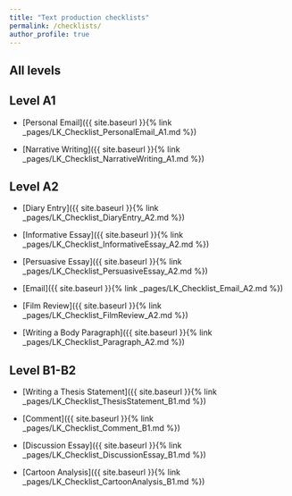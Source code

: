 ```yaml
---
title: "Text production checklists"
permalink: /checklists/
author_profile: true
---
```


## All levels

## Level A1

- [Personal Email]({{ site.baseurl }}{% link
  _pages/LK_Checklist_PersonalEmail_A1.md %})

- [Narrative Writing]({{ site.baseurl }}{% link
  _pages/LK_Checklist_NarrativeWriting_A1.md %})

## Level A2

- [Diary Entry]({{ site.baseurl }}{% link _pages/LK_Checklist_DiaryEntry_A2.md
  %})

- [Informative Essay]({{ site.baseurl }}{% link
  _pages/LK_Checklist_InformativeEssay_A2.md %})

- [Persuasive Essay]({{ site.baseurl }}{% link
  _pages/LK_Checklist_PersuasiveEssay_A2.md %})

- [Email]({{ site.baseurl }}{% link _pages/LK_Checklist_Email_A2.md %})

- [Film Review]({{ site.baseurl }}{% link _pages/LK_Checklist_FilmReview_A2.md
  %})

- [Writing a Body Paragraph]({{ site.baseurl }}{% link
  _pages/LK_Checklist_Paragraph_A2.md %})

## Level B1-B2

- [Writing a Thesis Statement]({{ site.baseurl }}{% link
  _pages/LK_Checklist_ThesisStatement_B1.md %})

- [Comment]({{ site.baseurl }}{% link _pages/LK_Checklist_Comment_B1.md %})

- [Discussion Essay]({{ site.baseurl }}{% link
  _pages/LK_Checklist_DiscussionEssay_B1.md %})

- [Cartoon Analysis]({{ site.baseurl }}{% link
  _pages/LK_Checklist_CartoonAnalysis_B1.md %})
